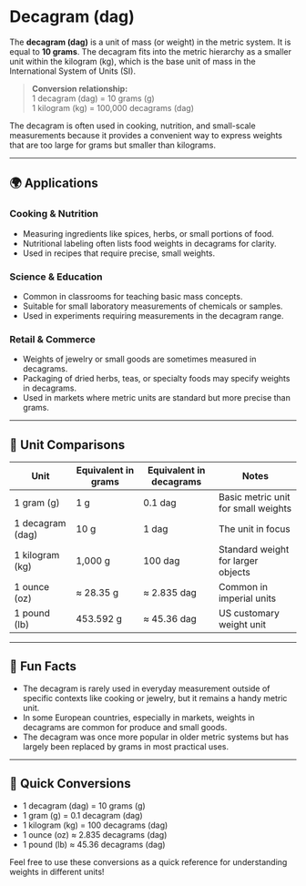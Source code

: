 # Decagram (dag)

The **decagram (dag)** is a unit of mass (or weight) in the metric system. It is equal to **10 grams**. The decagram fits into the metric hierarchy as a smaller unit within the kilogram (kg), which is the base unit of mass in the International System of Units (SI). 

> **Conversion relationship:**  
> 1 decagram (dag) = 10 grams (g)  
>  1 kilogram (kg) = 100,000 decagrams (dag)

The decagram is often used in cooking, nutrition, and small-scale measurements because it provides a convenient way to express weights that are too large for grams but smaller than kilograms.

---

## 🌍 Applications

### Cooking & Nutrition
- Measuring ingredients like spices, herbs, or small portions of food.
- Nutritional labeling often lists food weights in decagrams for clarity.
- Used in recipes that require precise, small weights.

### Science & Education
- Common in classrooms for teaching basic mass concepts.
- Suitable for small laboratory measurements of chemicals or samples.
- Used in experiments requiring measurements in the decagram range.

### Retail & Commerce
- Weights of jewelry or small goods are sometimes measured in decagrams.
- Packaging of dried herbs, teas, or specialty foods may specify weights in decagrams.
- Used in markets where metric units are standard but more precise than grams.

---

## 📏 Unit Comparisons

| Unit                | Equivalent in grams | Equivalent in decagrams | Notes                                   |
|---------------------|----------------------|------------------------|-----------------------------------------|
| 1 gram (g)        | 1 g                  | 0.1 dag                | Basic metric unit for small weights   |
| 1 decagram (dag)   | 10 g                 | 1 dag                  | The unit in focus                     |
| 1 kilogram (kg)     | 1,000 g              | 100 dag                | Standard weight for larger objects  |
| 1 ounce (oz)        | ≈ 28.35 g            | ≈ 2.835 dag            | Common in imperial units             |
| 1 pound (lb)        | 453.592 g            | ≈ 45.36 dag            | US customary weight unit           |

---

## 🌟 Fun Facts

- The decagram is rarely used in everyday measurement outside of specific contexts like cooking or jewelry, but it remains a handy metric unit.
- In some European countries, especially in markets, weights in decagrams are common for produce and small goods.
- The decagram was once more popular in older metric systems but has largely been replaced by grams in most practical uses.

---

## 🔄 Quick Conversions

- 1 decagram (dag) = 10 grams (g)
- 1 gram (g) = 0.1 decagram (dag)
- 1 kilogram (kg) = 100 decagrams (dag)
- 1 ounce (oz) ≈ 2.835 decagrams (dag)
- 1 pound (lb) ≈ 45.36 decagrams (dag)

Feel free to use these conversions as a quick reference for understanding weights in different units!